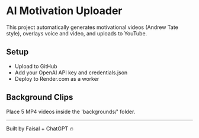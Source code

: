 # AI Motivation Uploader
This project automatically generates motivational videos (Andrew Tate style), overlays voice and video, and uploads to YouTube.

## Setup
- Upload to GitHub
- Add your OpenAI API key and credentials.json
- Deploy to Render.com as a worker

## Background Clips
Place 5 MP4 videos inside the 'backgrounds/' folder.

--- 
Built by Faisal + ChatGPT 🔥
